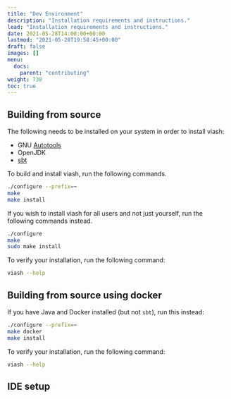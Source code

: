 ```yaml
---
title: "Dev Environment"
description: "Installation requirements and instructions."
lead: "Installation requirements and instructions."
date: 2021-05-28T14:00:00+00:00
lastmod: "2021-05-28T19:58:45+00:00"
draft: false
images: []
menu:
  docs:
    parent: "contributing"
weight: 730
toc: true
---
```




## Building from source

The following needs to be installed on your system in order to install
viash:

-   GNU
    [Autotools](https://www.gnu.org/software/automake/manual/html_node/Autotools-Introduction.html#Autotools-Introduction)
-   OpenJDK
-   [sbt](https://www.scala-sbt.org/)

To build and install viash, run the following commands.

``` bash
./configure --prefix=~
make
make install
```

If you wish to install viash for all users and not just yourself, run
the following commands instead.

``` bash
./configure
make
sudo make install
```

To verify your installation, run the following command:

``` bash
viash --help
```

## Building from source using docker

If you have Java and Docker installed (but not `sbt`), run this instead:

``` bash
./configure --prefix=~
make docker
make install
```

To verify your installation, run the following command:

``` bash
viash --help
```

## IDE setup

<!-- todo: document -->
